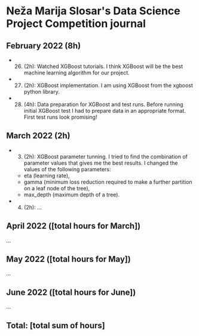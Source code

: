 # Neža Marija Slosar's Data Science Project Competition journal

## February 2022 (8h)

* 26. (2h): Watched XGBoost tutorials. I think XGBoost will be the best machine learning algorithm for our project.
* 27. (2h): XGBoost implementation. I am using XGBoost from the xgboost python library.
* 28. (4h): Data preparation for XGBoost and test runs. Before running initial XGBoost test I had to prepare data in an appropriate format. First test runs look promising!

## March 2022 (2h)

* 3. (2h): XGBoost parameter tunning. I tried to find the combination of parameter values that gives me the best results. I changed the values of the following parameters:

  * eta (learning rate),
  * gamma (minimum loss reduction required to make a further partition on a leaf node of the tree),
  * max_depth (maximum depth of a tree).

* 4. (2h): ...

## April 2022 ([total hours for March])

...

## May 2022 ([total hours for May])

...

## June 2022 ([total hours for June])

...

## Total: [total sum of hours]
